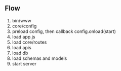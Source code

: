 ## Flow
1. bin/www
2. core/config
3. preload config, then callback config.onload(start)
4. load app.js
5. load core/routes
6. load apis
7. load db
8. load schemas and models
9. start server